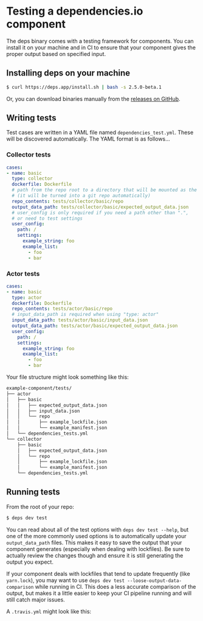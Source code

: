 # Testing a dependencies.io component

The deps binary comes with a testing framework for components. You can install
it on your machine and in CI to ensure that your component gives the proper
output based on specified input.

## Installing deps on your machine

```sh
$ curl https://deps.app/install.sh | bash -s 2.5.0-beta.1
```

Or, you can download binaries manually from the [releases on
GitHub](https://github.com/dropseed/deps/releases).

## Writing tests

Test cases are written in a YAML file named `dependencies_test.yml`. These will
be discovered automatically. The YAML format is as follows...

### Collector tests

```yaml
cases:
- name: basic
  type: collector
  dockerfile: Dockerfile
  # path from the repo root to a directory that will be mounted as the test repo
  # (it will be turned into a git repo automatically)
  repo_contents: tests/collector/basic/repo
  output_data_path: tests/collector/basic/expected_output_data.json
  # user_config is only required if you need a path other than ".",
  # or need to test settings
  user_config:
    path: /
    settings:
      example_string: foo
      example_list:
        - foo
        - bar
```

### Actor tests

```yaml
cases:
- name: basic
  type: actor
  dockerfile: Dockerfile
  repo_contents: tests/actor/basic/repo
  # input_data_path is required when using "type: actor"
  input_data_path: tests/actor/basic/input_data.json
  output_data_path: tests/actor/basic/expected_output_data.json
  user_config:
    path: /
    settings:
      example_string: foo
      example_list:
        - foo
        - bar
```

Your file structure might look something like this:
```sh
example-component/tests/
├── actor
│   ├── basic
│   │   ├── expected_output_data.json
│   │   ├── input_data.json
│   │   └── repo
│   │       ├── example_lockfile.json
│   │       └── example_manifest.json
│   └── dependencies_tests.yml
└── collector
    ├── basic
    │   ├── expected_output_data.json
    │   └── repo
    │       ├── example_lockfile.json
    │       └── example_manifest.json
    └── dependencies_tests.yml
```

## Running tests

From the root of your repo:
```sh
$ deps dev test
```

You can read about all of the test options with `deps dev test --help`, but one
of the more commonly used options is to automatically update your
`output_data_path` files. This makes it easy to save the output that your
component generates (especially when dealing with lockfiles). Be sure to
actually review the changes though and ensure it is still generating the output
you expect.

If your component deals with lockfiles that tend to update frequently (like
`yarn.lock`), you may want to use `deps dev test --loose-output-data-comparison`
while running in CI. This does a less accurate comparison of the output, but
makes it a little easier to keep your CI pipeline running and will still catch
major issues.

A `.travis.yml` might look like this:
```yaml

```
